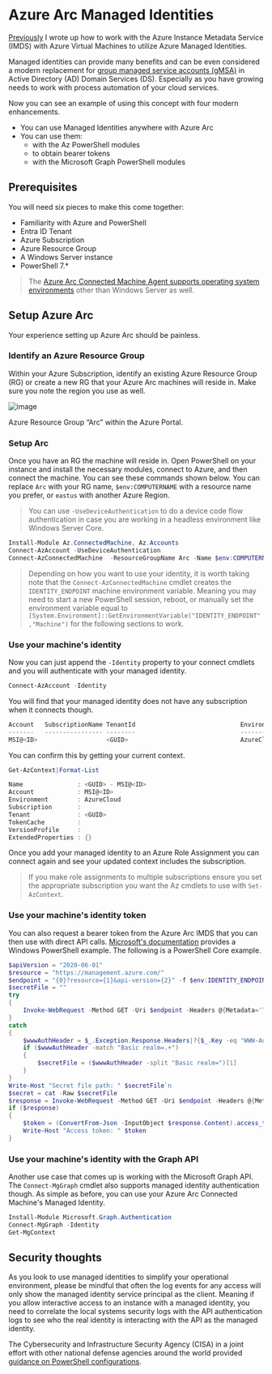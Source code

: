 # Azure Arc Managed Identities

[Previously](https://snozzberries.github.io/2022/05/15/AzureManagedIdentityPowerShell.html) I wrote up how to work with the Azure Instance Metadata Service (IMDS) with Azure Virtual Machines to utilize Azure Managed Identities.

Managed identities can provide many benefits and can be even considered a modern replacement for [group managed service accounts (gMSA)](https://learn.microsoft.com/en-us/windows-server/security/group-managed-service-accounts/group-managed-service-accounts-overview) in Active Directory (AD) Domain Services (DS). Especially as you have growing needs to work with process automation of your cloud services.

Now you can see an example of using this concept with four modern enhancements.

* You can use Managed Identities anywhere with Azure Arc
* You can use them:
  * with the Az PowerShell modules
  * to obtain bearer tokens
  * with the Microsoft Graph PowerShell modules

## Prerequisites

You will need six pieces to make this come together:

* Familiarity with Azure and PowerShell
* Entra ID Tenant
* Azure Subscription
* Azure Resource Group
* A Windows Server instance
* PowerShell 7.*

> The [Azure Arc Connected Machine Agent supports operating system environments](https://learn.microsoft.com/en-us/azure/azure-arc/servers/prerequisites#supported-operating-systems) other than Windows Server as well.

## Setup Azure Arc

Your experience setting up Azure Arc should be painless.

### Identify an Azure Resource Group

Within your Azure Subscription, identify an existing Azure Resource Group (RG) or create a new RG that your Azure Arc machines will reside in. Make sure you note the region you use as well.

![image](https://github.com/Snozzberries/snozzberries.github.io/assets/431932/99bf56fc-1170-4267-85ad-955045d29d2d)

Azure Resource Group “Arc” within the Azure Portal.

### Setup Arc

Once you have an RG the machine will reside in. Open PowerShell on your instance and install the necessary modules, connect to Azure, and then connect the machine. You can see these commands shown below. You can replace `Arc` with your RG name, `$env:COMPUTERNAME` with a resource name you prefer, or `eastus` with another Azure Region.

> You can use `-UseDeviceAuthentication` to do a device code flow authentication in case you are working in a headless environment like Windows Server Core.

```powershell
Install-Module Az.ConnectedMachine, Az.Accounts
Connect-AzAccount -UseDeviceAuthentication
Connect-AzConnectedMachine  -ResourceGroupName Arc -Name $env:COMPUTERNAME -Location eastus
```

> Depending on how you want to use your identity, it is worth taking note that the `Connect-AzConnectedMachine` cmdlet creates the `IDENTITY_ENDPOINT` machine environment variable. Meaning you may need to start a new PowerShell session, reboot, or manually set the environment variable equal to `[System.Environment]::GetEnvironmentVariable("IDENTITY_ENDPOINT","Machine")` for the following sections to work.

### Use your machine's identity

Now you can just append the `-Identity` property to your connect cmdlets and you will authenticate with your managed identity.

```powershell
Connect-AzAccount -Identity
```

You will find that your managed identity does not have any subscription when it connects though.

```powershell
Account   SubscriptionName TenantId                             Environment
-------   ---------------- --------                             -----------
MSI@<ID>                   <GUID>                               AzureCloud
```

You can confirm this by getting your current context.

```powershell
Get-AzContext|Format-List
```

```powershell
Name               : <GUID> - MSI@<ID>
Account            : MSI@<ID>
Environment        : AzureCloud
Subscription       :
Tenant             : <GUID>
TokenCache         :
VersionProfile     :
ExtendedProperties : {}
```

Once you add your managed identity to an Azure Role Assignment you can connect again and see your updated context includes the subscription.

> If you make role assignments to multiple subscriptions ensure you set the appropriate subscription you want the Az cmdlets to use with `Set-AzContext`.

### Use your machine's identity token

You can also request a bearer token from the Azure Arc IMDS that you can then use with direct API calls. [Microsoft's documentation](https://learn.microsoft.com/en-us/azure/azure-arc/servers/managed-identity-authentication#acquiring-an-access-token-using-rest-api) provides a Windows PowerShell example. The following is a PowerShell Core example.

```powershell
$apiVersion = "2020-06-01"
$resource = "https://management.azure.com/"
$endpoint = "{0}?resource={1}&api-version={2}" -f $env:IDENTITY_ENDPOINT,$resource,$apiVersion
$secretFile = ""
try
{
    Invoke-WebRequest -Method GET -Uri $endpoint -Headers @{Metadata='True'} -UseBasicParsing
}
catch
{
    $wwwAuthHeader = $_.Exception.Response.Headers|?{$_.Key -eq "WWW-Authenticate"}|% value
    if ($wwwAuthHeader -match "Basic realm=.+")
    {
        $secretFile = ($wwwAuthHeader -split "Basic realm=")[1]
    }
}
Write-Host "Secret file path: " $secretFile`n
$secret = cat -Raw $secretFile
$response = Invoke-WebRequest -Method GET -Uri $endpoint -Headers @{Metadata='True'; Authorization="Basic $secret"} -UseBasicParsing
if ($response)
{
    $token = (ConvertFrom-Json -InputObject $response.Content).access_token
    Write-Host "Access token: " $token
}
```

### Use your machine's identity with the Graph API

Another use case that comes up is working with the Microsoft Graph API. The `Connect-MgGraph` cmdlet also supports managed identity authentication though. As simple as before, you can use your Azure Arc Connected Machine's Managed Identity.

```powershell
Install-Module Microsoft.Graph.Authentication
Connect-MgGraph -Identity
Get-MgContext
```

## Security thoughts

As you look to use managed identities to simplify your operational environment, please be mindful that often the log events for any access will only show the managed identity service principal as the client. Meaning if you allow interactive access to an instance with a managed identity, you need to correlate the local systems security logs with the API authentication logs to see who the real identity is interacting with the API as the managed identity.

The Cybersecurity and Infrastructure Security Agency (CISA) in a joint effort with other national defense agencies around the world provided [guidance on PowerShell configurations](https://www.cisa.gov/news-events/alerts/2022/06/22/keeping-powershell-measures-use-and-embrace).

